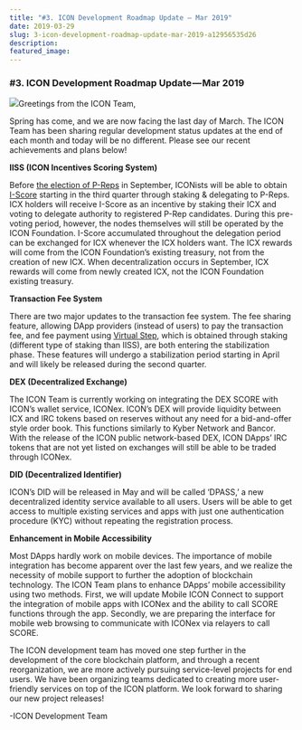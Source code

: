 ```yaml
---
title: "#3. ICON Development Roadmap Update — Mar 2019"
date: 2019-03-29
slug: 3-icon-development-roadmap-update-mar-2019-a12956535d26
description:
featured_image:
---
```


### #3. ICON Development Roadmap Update — Mar 2019

![](https://cdn-images-1.medium.com/max/800/0*w04-KxhM0zPX2hNz)Greetings from the ICON Team,

Spring has come, and we are now facing the last day of March. The ICON Team has been sharing regular development status updates at the end of each month and today will be no different. Please see our recent achievements and plans below!

**IISS (ICON Incentives Scoring System)**

Before [the election of P-Reps](https://icon.community/iconsensus/) in September, ICONists will be able to obtain [I-Score](https://helloiconworld.freshdesk.com/support/solutions/articles/35000105091-what-is-i-score-) starting in the third quarter through staking & delegating to P-Reps. ICX holders will receive I-Score as an incentive by staking their ICX and voting to delegate authority to registered P-Rep candidates. During this pre-voting period, however, the nodes themselves will still be operated by the ICON Foundation. I-Score accumulated throughout the delegation period can be exchanged for ICX whenever the ICX holders want. The ICX rewards will come from the ICON Foundation’s existing treasury, not from the creation of new ICX. When decentralization occurs in September, ICX rewards will come from newly created ICX, not the ICON Foundation existing treasury.

**Transaction Fee System**

There are two major updates to the transaction fee system. The fee sharing feature, allowing DApp providers (instead of users) to pay the transaction fee, and fee payment using [Virtual Step](https://helloiconworld.freshdesk.com/support/solutions/articles/35000102745-virtual-step), which is obtained through staking (different type of staking than IISS), are both entering the stabilization phase. These features will undergo a stabilization period starting in April and will likely be released during the second quarter.

**DEX (Decentralized Exchange)**

The ICON Team is currently working on integrating the DEX SCORE with ICON’s wallet service, ICONex. ICON’s DEX will provide liquidity between ICX and IRC tokens based on reserves without any need for a bid-and-offer style order book. This functions similarly to Kyber Network and Bancor. With the release of the ICON public network-based DEX, ICON DApps’ IRC tokens that are not yet listed on exchanges will still be able to be traded through ICONex.

**DID (Decentralized Identifier)**

ICON’s DID will be released in May and will be called ‘DPASS,’ a new decentralized identity service available to all users. Users will be able to get access to multiple existing services and apps with just one authentication procedure (KYC) without repeating the registration process.

**Enhancement in Mobile Accessibility**

Most DApps hardly work on mobile devices. The importance of mobile integration has become apparent over the last few years, and we realize the necessity of mobile support to further the adoption of blockchain technology. The ICON Team plans to enhance DApps’ mobile accessibility using two methods. First, we will update Mobile ICON Connect to support the integration of mobile apps with ICONex and the ability to call SCORE functions through the app. Secondly, we are preparing the interface for mobile web browsing to communicate with ICONex via relayers to call SCORE.

The ICON development team has moved one step further in the development of the core blockchain platform, and through a recent reorganization, we are more actively pursuing service-level projects for end users. We have been organizing teams dedicated to creating more user-friendly services on top of the ICON platform. We look forward to sharing our new project releases!

-ICON Development Team

